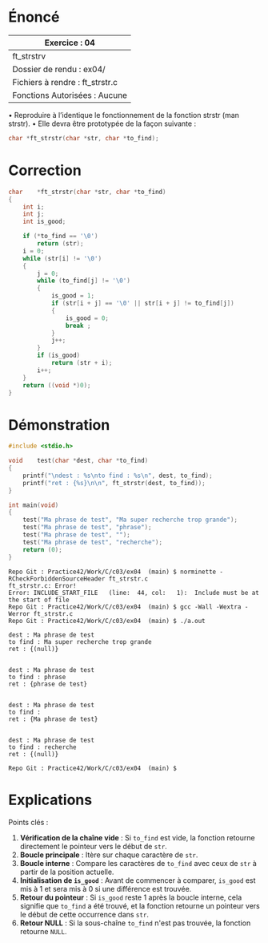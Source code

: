 # Énoncé

| Exercice : 04                   |
| ------------------------------- |
| ft_strstrv                      |
| Dossier de rendu : ex04/        |
| Fichiers à rendre : ft_strstr.c |
| Fonctions Autorisées : Aucune   |
• Reproduire à l’identique le fonctionnement de la fonction strstr (man strstr).
• Elle devra être prototypée de la façon suivante :
```C
char *ft_strstr(char *str, char *to_find);
```
# Correction

```C
char	*ft_strstr(char *str, char *to_find)
{
	int	i;
	int	j;
	int	is_good;

	if (*to_find == '\0')
		return (str);
	i = 0;
	while (str[i] != '\0')
	{
		j = 0;
		while (to_find[j] != '\0')
		{
			is_good = 1;
			if (str[i + j] == '\0' || str[i + j] != to_find[j])
			{
				is_good = 0;
				break ;
			}
			j++;
		}
		if (is_good)
			return (str + i);
		i++;
	}
	return ((void *)0);
}
```
# Démonstration

```C
#include <stdio.h>

void	test(char *dest, char *to_find)
{
	printf("\ndest : %s\nto find : %s\n", dest, to_find);
	printf("ret : {%s}\n\n", ft_strstr(dest, to_find));
}

int	main(void)
{
	test("Ma phrase de test", "Ma super recherche trop grande");
	test("Ma phrase de test", "phrase");
	test("Ma phrase de test", "");
	test("Ma phrase de test", "recherche");
	return (0);
}
```

```
Repo Git : Practice42/Work/C/c03/ex04  (main) $ norminette -RCheckForbiddenSourceHeader ft_strstr.c 
ft_strstr.c: Error!
Error: INCLUDE_START_FILE   (line:  44, col:   1):	Include must be at the start of file
Repo Git : Practice42/Work/C/c03/ex04  (main) $ gcc -Wall -Wextra -Werror ft_strstr.c 
Repo Git : Practice42/Work/C/c03/ex04  (main) $ ./a.out 

dest : Ma phrase de test
to find : Ma super recherche trop grande
ret : {(null)}


dest : Ma phrase de test
to find : phrase
ret : {phrase de test}


dest : Ma phrase de test
to find : 
ret : {Ma phrase de test}


dest : Ma phrase de test
to find : recherche
ret : {(null)}

Repo Git : Practice42/Work/C/c03/ex04  (main) $ 
```
# Explications

Points clés :

1. **Vérification de la chaîne vide** : Si `to_find` est vide, la fonction retourne directement le pointeur vers le début de `str`.
2. **Boucle principale** : Itère sur chaque caractère de `str`.
3. **Boucle interne** : Compare les caractères de `to_find` avec ceux de `str` à partir de la position actuelle.
4. **Initialisation de `is_good`** : Avant de commencer à comparer, `is_good` est mis à 1 et sera mis à 0 si une différence est trouvée.
5. **Retour du pointeur** : Si `is_good` reste 1 après la boucle interne, cela signifie que `to_find` a été trouvé, et la fonction retourne un pointeur vers le début de cette occurrence dans `str`.
6. **Retour NULL** : Si la sous-chaîne `to_find` n'est pas trouvée, la fonction retourne `NULL`.
